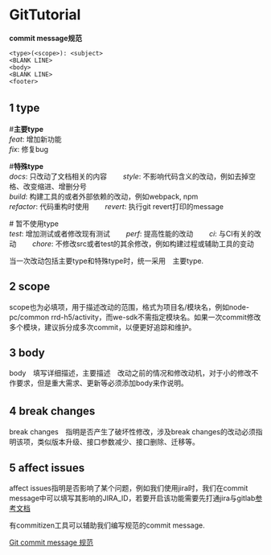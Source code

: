 # GitTutorial


__commit message规范__　　

    <type>(<scope>): <subject>  
    <BLANK LINE>  
    <body>  
    <BLANK LINE>  
    <footer>  

## 1 type   　　

\#__主要type__  
_feat_:    增加新功能  
_fix_:     修复bug   

\#__特殊type__  
_docs_:    只改动了文档相关的内容　　
_style_:   不影响代码含义的改动，例如去掉空格、改变缩进、增删分号  
_build_:   构建工具的或者外部依赖的改动，例如webpack, npm  
_refactor_: 代码重构时使用　　
_revert_:   执行git revert打印的message  

\# 暂不使用type  
_test_:    增加测试或者修改现有测试　　
_perf_:    提高性能的改动　　
_ci_:      与CI有关的改动　　
_chore_:   不修改src或者test的其余修改，例如构建过程或辅助工具的变动　　

当一次改动包括主要type和特殊type时，统一采用　主要type.


## 2 scope  

scope也为必填项，用于描述改动的范围，格式为项目名/模块名，例如node-pc/common   rrd-h5/activity，而we-sdk不需指定模块名。如果一次commit修改多个模块，建议拆分成多次commit，以便更好追踪和维护。　　

## 3 body  

body　填写详细描述，主要描述　改动之前的情况和修改动机，对于小的修改不作要求，但是重大需求、更新等必须添加body来作说明。　　　

## 4 break changes　　
break changes　指明是否产生了破坏性修改，涉及break changes的改动必须指明该项，类似版本升级、接口参数减少、接口删除、迁移等。　　

## 5 affect issues  
affect issues指明是否影响了某个问题，例如我们使用jira时，我们在commit message中可以填写其影响的JIRA_ID，若要开启该功能需要先打通jira与gitlab[参考文档](https://docs.gitlab.com/ee/user/project/integrations/jira.html)  

有commitizen工具可以辅助我们编写规范的commit message.

[Git commit message 规范](https://zhuanlan.zhihu.com/p/69989048)